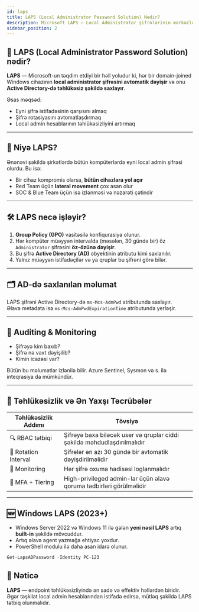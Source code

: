 ```yaml
---
id: laps
title: LAPS (Local Administrator Password Solution) Nədir?
description: Microsoft LAPS – Local Administrator şifrələrinin mərkəzləşmiş və avtomatik idarəsi
sidebar_position: 2
---
```


## 🔐 LAPS (Local Administrator Password Solution) nədir?

**LAPS** — Microsoft-un təqdim etdiyi bir həll yoludur ki, hər bir domain-joined Windows cihazının **local administrator şifrəsini avtomatik dəyişir** və onu **Active Directory-də təhlükəsiz şəkildə saxlayır**.

Əsas məqsəd:
- Eyni şifrə istifadəsinin qarşısını almaq
- Şifrə rotasiyasını avtomatlaşdırmaq
- Local admin hesablarının təhlükəsizliyini artırmaq

---

## 🎯 Niyə LAPS?

Ənənəvi şəkildə şirkətlərdə bütün kompüterlərdə eyni local admin şifrəsi olurdu. Bu isə:
- Bir cihaz kompromis olarsa, **bütün cihazlara yol açır**
- Red Team üçün **lateral movement** çox asan olur
- SOC & Blue Team üçün isə izlənməsi və nəzarəti çətindir

---

## 🛠️ LAPS necə işləyir?

1. **Group Policy (GPO)** vasitəsilə konfiqurasiya olunur.
2. Hər kompüter müəyyən intervalda (məsələn, 30 gündə bir) öz `Administrator` şifrəsini **öz-özünə dəyişir**.
3. Bu şifrə **Active Directory (AD)** obyektinin atributu kimi saxlanılır.
4. Yalnız müəyyən istifadəçilər və ya qruplar bu şifrəni görə bilər.

---

## 🗂️ AD-də saxlanılan məlumat

LAPS şifrəni Active Directory-də `ms-Mcs-AdmPwd` atributunda saxlayır.  
Əlavə metadata isə `ms-Mcs-AdmPwdExpirationTime` atributunda yerləşir.

---

## 🧾 Auditing & Monitoring

- Şifrəyə kim baxıb?
- Şifrə nə vaxt dəyişilib?
- Kimin icazəsi var?

Bütün bu məlumatlar izlənilə bilir. Azure Sentinel, Sysmon və s. ilə inteqrasiya da mümkündür.

---

## 🔐 Təhlükəsizlik və Ən Yaxşı Təcrübələr

| Təhlükəsizlik Addımı | Tövsiyə |
|----------------------|---------|
| 🔍 RBAC tətbiqi | Şifrəyə baxa biləcək user və qruplar ciddi şəkildə məhdudlaşdırılmalıdır |
| 🔄 Rotation Interval | Şifrələr ən azı 30 gündə bir avtomatik dəyişdirilməlidir |
| 🧾 Monitoring | Hər şifrə oxuma hadisəsi loglanmalıdır |
| 🔐 MFA + Tiering | High-privileged admin-lar üçün əlavə qoruma tədbirləri görülməlidir |

---

## 🆕 Windows LAPS (2023+)

- Windows Server 2022 və Windows 11 ilə gələn **yeni nəsil LAPS** artıq **built-in** şəkildə mövcuddur.
- Artıq əlavə agent yazmağa ehtiyac yoxdur.
- PowerShell modulu ilə daha asan idarə olunur.

```powershell
Get-LapsADPassword -Identity PC-123
```

## 🧠 Nəticə
**LAPS** — endpoint təhlükəsizliyində ən sadə və effektiv həllərdən biridir. Əgər təşkilat local admin hesablarından istifadə edirsə, mütləq şəkildə LAPS tətbiq olunmalıdır.